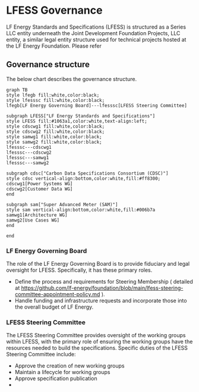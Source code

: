 # LFESS Governance

LF Energy Standards and Specifications (LFESS) is structured as a Series LLC entity underneath the Joint Development Foundation Projects, LLC entity, a similar legal entity structure used for technical projects hosted at the LF Energy Foundation. Please refer

## Governance structure

The below chart describes the governance structure.

```mermaid
graph TB
style lfegb fill:white,color:black;
style lfesssc fill:white,color:black;
lfegb[LF Energy Governing Board]---lfesssc[LFESS Steering Committee]

subgraph LFESS["LF Energy Standards and Specifications"]
style LFESS fill:#1063a1,color:white,text-align:left;
style cdscwg1 fill:white,color:black;
style cdscwg2 fill:white,color:black;
style samwg1 fill:white,color:black;
style samwg2 fill:white,color:black;
lfesssc---cdscwg1
lfesssc---cdscwg2
lfesssc---samwg1
lfesssc---samwg2

subgraph cdsc["Carbon Data Specifications Consortium (CDSC)"]
style cdsc vertical-align:bottom,color:white,fill:#ff8300;
cdscwg1[Power Systems WG]
cdscwg2[Customer Data WG]
end

subgraph sam["Super Advanced Meter (SAM)"]
style sam vertical-align:bottom,color:white,fill:#006b7a
samwg1[Architecture WG]
samwg2[Use Cases WG]
end

end
```

### LF Energy Governing Board

The role of the LF Energy Governing Board is to provide fiduciary and legal oversight for LFESS. Specifically, it has these primary roles.

- Define the process and requirements for Steering Membership ( detailed at https://github.com/lf-energy/foundation/blob/main/lfess-steering-committee-appointment-policy.md ).
- Handle funding and infrastructure requests and incorporate those into the overall budget of LF Energy.

### LFESS Steering Committee

The LFESS Steering Committee provides oversight of the working groups within LFESS, with the primary role of ensuring the working groups have the resources needed to build the specifications. Specific duties of the LFESS Steering Committee include:

- Approve the creation of new working groups
- Maintain a lifecycle for working groups
- Approve specification publication
- 
